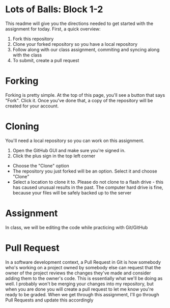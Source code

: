 # Lots of Balls: Block 1-2

This readme will give you the directions needed to get started with the assignment for today.
First, a quick overview:
1. Fork this repository
2. Clone your forked repository so you have a local repository
3. Follow along with our class assignment, commiting and syncing along with the class
4. To submit, create a pull request

# Forking
Forking is pretty simple. At the top of this page, you'll see a button that says "Fork". Click it. Once you've done that, a copy of the repository will be created for your account.

# Cloning
You'll need a local repository so you can work on this assignment.
1. Open the GitHub GUI and make sure you're signed in.
2. Click the plus sign in the top left corner
  * Choose the "Clone" option
  * The repository you just forked will be an option. Select it and choose "Clone"
  * Select a location to clone it to. Please do not clone to a flash drive - this has caused unusual results in the past. The computer hard drive is fine, because your files will be safely backed up to the server

# Assignment
In class, we will be editing the code while practicing with Git/GitHub

# Pull Request
In a software development context, a Pull Request in Git is how somebody who's working on a project owned by somebody else can request that the owner of the project reviews the changes they've made and consider adding them to the owner's code. This is essentially what we'll be doing as well. I probably won't be merging your changes into my repository, but when you are done you will create a pull request to let me know you're ready to be graded. When we get through this assignment, I'll go through Pull Requests and update this accordingly
